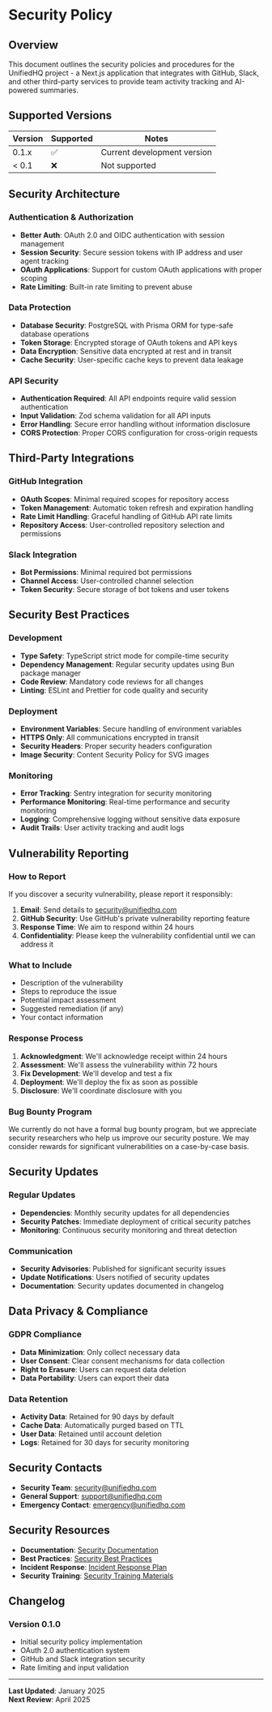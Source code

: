 # Security Policy

## Overview

This document outlines the security policies and procedures for the UnifiedHQ project - a Next.js application that integrates with GitHub, Slack, and other third-party services to provide team activity tracking and AI-powered summaries.

## Supported Versions

| Version | Supported          | Notes |
| ------- | ------------------ | ----- |
| 0.1.x   | :white_check_mark: | Current development version |
| < 0.1   | :x:                | Not supported |

## Security Architecture

### Authentication & Authorization
- **Better Auth**: OAuth 2.0 and OIDC authentication with session management
- **Session Security**: Secure session tokens with IP address and user agent tracking
- **OAuth Applications**: Support for custom OAuth applications with proper scoping
- **Rate Limiting**: Built-in rate limiting to prevent abuse

### Data Protection
- **Database Security**: PostgreSQL with Prisma ORM for type-safe database operations
- **Token Storage**: Encrypted storage of OAuth tokens and API keys
- **Data Encryption**: Sensitive data encrypted at rest and in transit
- **Cache Security**: User-specific cache keys to prevent data leakage

### API Security
- **Authentication Required**: All API endpoints require valid session authentication
- **Input Validation**: Zod schema validation for all API inputs
- **Error Handling**: Secure error handling without information disclosure
- **CORS Protection**: Proper CORS configuration for cross-origin requests

## Third-Party Integrations

### GitHub Integration
- **OAuth Scopes**: Minimal required scopes for repository access
- **Token Management**: Automatic token refresh and expiration handling
- **Rate Limit Handling**: Graceful handling of GitHub API rate limits
- **Repository Access**: User-controlled repository selection and permissions

### Slack Integration
- **Bot Permissions**: Minimal required bot permissions
- **Channel Access**: User-controlled channel selection
- **Token Security**: Secure storage of bot tokens and user tokens

## Security Best Practices

### Development
- **Type Safety**: TypeScript strict mode for compile-time security
- **Dependency Management**: Regular security updates using Bun package manager
- **Code Review**: Mandatory code reviews for all changes
- **Linting**: ESLint and Prettier for code quality and security

### Deployment
- **Environment Variables**: Secure handling of environment variables
- **HTTPS Only**: All communications encrypted in transit
- **Security Headers**: Proper security headers configuration
- **Image Security**: Content Security Policy for SVG images

### Monitoring
- **Error Tracking**: Sentry integration for security monitoring
- **Performance Monitoring**: Real-time performance and security monitoring
- **Logging**: Comprehensive logging without sensitive data exposure
- **Audit Trails**: User activity tracking and audit logs

## Vulnerability Reporting

### How to Report
If you discover a security vulnerability, please report it responsibly:

1. **Email**: Send details to security@unifiedhq.com
2. **GitHub Security**: Use GitHub's private vulnerability reporting feature
3. **Response Time**: We aim to respond within 24 hours
4. **Confidentiality**: Please keep the vulnerability confidential until we can address it

### What to Include
- Description of the vulnerability
- Steps to reproduce the issue
- Potential impact assessment
- Suggested remediation (if any)
- Your contact information

### Response Process
1. **Acknowledgment**: We'll acknowledge receipt within 24 hours
2. **Assessment**: We'll assess the vulnerability within 72 hours
3. **Fix Development**: We'll develop and test a fix
4. **Deployment**: We'll deploy the fix as soon as possible
5. **Disclosure**: We'll coordinate disclosure with you

### Bug Bounty Program
We currently do not have a formal bug bounty program, but we appreciate security researchers who help us improve our security posture. We may consider rewards for significant vulnerabilities on a case-by-case basis.

## Security Updates

### Regular Updates
- **Dependencies**: Monthly security updates for all dependencies
- **Security Patches**: Immediate deployment of critical security patches
- **Monitoring**: Continuous security monitoring and threat detection

### Communication
- **Security Advisories**: Published for significant security issues
- **Update Notifications**: Users notified of security updates
- **Documentation**: Security updates documented in changelog

## Data Privacy & Compliance

### GDPR Compliance
- **Data Minimization**: Only collect necessary data
- **User Consent**: Clear consent mechanisms for data collection
- **Right to Erasure**: Users can request data deletion
- **Data Portability**: Users can export their data

### Data Retention
- **Activity Data**: Retained for 90 days by default
- **Cache Data**: Automatically purged based on TTL
- **User Data**: Retained until account deletion
- **Logs**: Retained for 30 days for security monitoring

## Security Contacts

- **Security Team**: security@unifiedhq.com
- **General Support**: support@unifiedhq.com
- **Emergency Contact**: emergency@unifiedhq.com

## Security Resources

- **Documentation**: [Security Documentation](./docs/SECURITY.md)
- **Best Practices**: [Security Best Practices](./docs/SECURITY_BEST_PRACTICES.md)
- **Incident Response**: [Incident Response Plan](./docs/INCIDENT_RESPONSE.md)
- **Security Training**: [Security Training Materials](./docs/SECURITY_TRAINING.md)

## Changelog

### Version 0.1.0
- Initial security policy implementation
- OAuth 2.0 authentication system
- GitHub and Slack integration security
- Rate limiting and input validation

---

**Last Updated**: January 2025  
**Next Review**: April 2025
